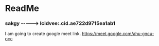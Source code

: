 # ReadMe
### sakgy  ----->   lcidvee:.cid.ae722d9715ea1ab1
I am going to create google meet link.
https://meet.google.com/ahu-gncu-occ
